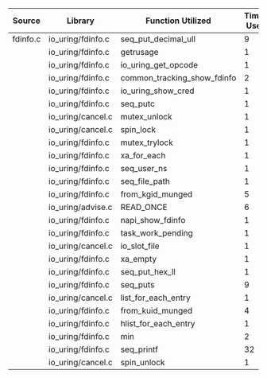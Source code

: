 | Source | Library | Function Utilized | Times Used |
|--------|---------|-------------------|------------|
| fdinfo.c | io_uring/fdinfo.c | seq_put_decimal_ull | 9 |
| | io_uring/fdinfo.c | getrusage | 1 |
| | io_uring/fdinfo.c | io_uring_get_opcode | 1 |
| | io_uring/fdinfo.c | common_tracking_show_fdinfo | 2 |
| | io_uring/fdinfo.c | io_uring_show_cred | 1 |
| | io_uring/fdinfo.c | seq_putc | 1 |
| | io_uring/cancel.c | mutex_unlock | 1 |
| | io_uring/cancel.c | spin_lock | 1 |
| | io_uring/fdinfo.c | mutex_trylock | 1 |
| | io_uring/fdinfo.c | xa_for_each | 1 |
| | io_uring/fdinfo.c | seq_user_ns | 1 |
| | io_uring/fdinfo.c | seq_file_path | 1 |
| | io_uring/fdinfo.c | from_kgid_munged | 5 |
| | io_uring/advise.c | READ_ONCE | 6 |
| | io_uring/fdinfo.c | napi_show_fdinfo | 1 |
| | io_uring/fdinfo.c | task_work_pending | 1 |
| | io_uring/cancel.c | io_slot_file | 1 |
| | io_uring/fdinfo.c | xa_empty | 1 |
| | io_uring/fdinfo.c | seq_put_hex_ll | 1 |
| | io_uring/fdinfo.c | seq_puts | 9 |
| | io_uring/cancel.c | list_for_each_entry | 1 |
| | io_uring/fdinfo.c | from_kuid_munged | 4 |
| | io_uring/fdinfo.c | hlist_for_each_entry | 1 |
| | io_uring/fdinfo.c | min | 2 |
| | io_uring/fdinfo.c | seq_printf | 32 |
| | io_uring/cancel.c | spin_unlock | 1 |